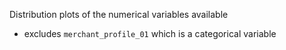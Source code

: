 Distribution plots of the numerical variables available
- excludes `merchant_profile_01` which is a categorical variable
